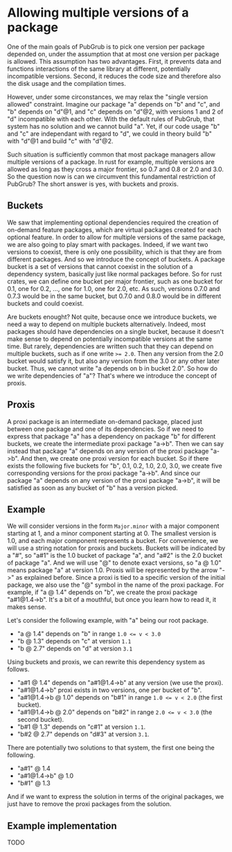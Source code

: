 # Allowing multiple versions of a package

One of the main goals of PubGrub is to pick one version per package depended on, under the assumption that at most one version per package is allowed.
This assumption has two advantages.
First, it prevents data and functions interactions of the same library at different, potentially incompatible versions.
Second, it reduces the code size and therefore also the disk usage and the compilation times.

However, under some circonstances, we may relax the "single version allowed" constraint.
Imagine our package "a" depends on "b" and "c", and "b" depends on "d"@1, and "c" depends on "d"@2, with versions 1 and 2 of "d" incompatible with each other.
With the default rules of PubGrub, that system has no solution and we cannot build "a".
Yet, if our code usage "b" and "c" are independant with regard to "d", we could in theory build "b" with "d"@1 and build "c" with "d"@2.

Such situation is sufficiently common that most package managers allow multiple versions of a package.
In rust for example, multiple versions are allowed as long as they cross a major frontier, so 0.7 and 0.8 or 2.0 and 3.0.
So the question now is can we circumvent this fundamental restriction of PubGrub?
The short answer is yes, with buckets and proxis.

## Buckets

We saw that implementing optional dependencies required the creation of on-demand feature packages, which are virtual packages created for each optional feature.
In order to allow for multiple versions of the same package, we are also going to play smart with packages.
Indeed, if we want two versions to coexist, there is only one possibility, which is that they are from different packages.
And so we introduce the concept of buckets.
A package bucket is a set of versions that cannot coexist in the solution of a dependency system, basically just like normal packages before.
So for rust crates, we can define one bucket per major frontier, such as one bucket for 0.1, one for 0.2, ..., one for 1.0, one for 2.0, etc.
As such, versions 0.7.0 and 0.7.3 would be in the same bucket, but 0.7.0 and 0.8.0 would be in different buckets and could coexist.

Are buckets enought? Not quite, because once we introduce buckets, we need a way to depend on multiple buckets alternatively.
Indeed, most packages should have dependencies on a single bucket, because it doesn't make sense to depend on potentially incompatible versions at the same time.
But rarely, dependencies are written such that they can depend on multiple buckets, such as if one write `>= 2.0`.
Then any version from the 2.0 bucket would satisfy it, but also any version from the 3.0 or any other later bucket.
Thus, we cannot write "a depends on b in bucket 2.0".
So how do we write dependencies of "a"?
That's where we introduce the concept of proxis.

## Proxis

A proxi package is an intermediate on-demand package, placed just between one package and one of its dependencies.
So if we need to express that package "a" has a dependency on package "b" for different buckets, we create the intermediate proxi package "a->b".
Then we can say instead that package "a" depends on any version of the proxi package "a->b".
And then, we create one proxi version for each bucket.
So if there exists the following five buckets for "b", 0.1, 0.2, 1.0, 2.0, 3.0, we create five corresponding versions for the proxi package "a->b".
And since our package "a" depends on any version of the proxi package "a->b", it will be satisfied as soon as any bucket of "b" has a version picked.

## Example

We will consider versions in the form `Major.minor` with a major component starting at 1, and a minor component starting at 0.
The smallest version is 1.0, and each major component represents a bucket.
For convenience, we will use a string notation for proxis and buckets.
Buckets will be indicated by a "#", so "a#1" is the 1.0 bucket of package "a", and "a#2" is the 2.0 bucket of package "a".
And we will use "@" to denote exact versions, so "a @ 1.0" means package "a" at version 1.0.
Proxis will be represented by the arrow "->" as explained before.
Since a proxi is tied to a specific version of the initial package, we also use the "@" symbol in the name of the proxi package.
For example, if "a @ 1.4" depends on "b", we create the proxi package "a#1@1.4->b".
It's a bit of a mouthful, but once you learn how to read it, it makes sense.

Let's consider the following example, with "a" being our root package.
- "a @ 1.4" depends on "b" in range `1.0 <= v < 3.0`
- "b @ 1.3" depends on "c" at version `1.1`
- "b @ 2.7" depends on "d" at version `3.1`

Using buckets and proxis, we can rewrite this dependency system as follows.
- "a#1 @ 1.4" depends on "a#1@1.4->b" at any version (we use the proxi).
- "a#1@1.4->b" proxi exists in two versions, one per bucket of "b".
- "a#1@1.4->b @ 1.0" depends on "b#1" in range `1.0 <= v < 2.0` (the first bucket).
- "a#1@1.4->b @ 2.0" depends on "b#2" in range `2.0 <= v < 3.0` (the second bucket).
- "b#1 @ 1.3" depends on "c#1" at version `1.1`.
- "b#2 @ 2.7" depends on "d#3" at version `3.1`.

There are potentially two solutions to that system, the first one being the following.
- "a#1" @ 1.4
- "a#1@1.4->b" @ 1.0
- "b#1" @ 1.3

And if we want to express the solution in terms of the original packages, we just have to remove the proxi packages from the solution.

## Example implementation

TODO

